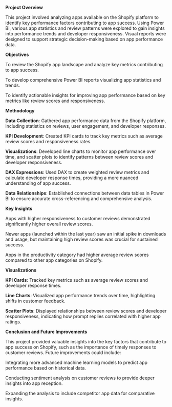 **Project Overview**

This project involved analyzing apps available on the Shopify platform to identify key performance factors contributing to app success. Using Power BI, various app statistics and review patterns were explored to gain insights into performance trends and developer responsiveness. Visual reports were designed to support strategic decision-making based on app performance data.

**Objectives**

To review the Shopify app landscape and analyze key metrics contributing to app success.

To develop comprehensive Power BI reports visualizing app statistics and trends.

To identify actionable insights for improving app performance based on key metrics like review scores and responsiveness.

**Methodology**

**Data Collection**: Gathered app performance data from the Shopify platform, including statistics on reviews, user engagement, and developer responses.

**KPI Development**: Created KPI cards to track key metrics such as average review scores and responsiveness rates.

**Visualizations**: Developed line charts to monitor app performance over time, and scatter plots to identify patterns between review scores and developer responsiveness.

**DAX Expressions**: Used DAX to create weighted review metrics and calculate developer response times, providing a more nuanced understanding of app success.

**Data Relationships**: Established connections between data tables in Power BI to ensure accurate cross-referencing and comprehensive analysis.

**Key Insights**

Apps with higher responsiveness to customer reviews demonstrated significantly higher overall review scores.

Newer apps (launched within the last year) saw an initial spike in downloads and usage, but maintaining high review scores was crucial for sustained success.

Apps in the productivity category had higher average review scores compared to other app categories on Shopify.

**Visualizations**

**KPI Cards**: Tracked key metrics such as average review scores and developer response times.

**Line Charts**: Visualized app performance trends over time, highlighting shifts in customer feedback.

**Scatter Plots**: Displayed relationships between review scores and developer responsiveness, indicating how prompt replies correlated with higher app ratings.


**Conclusion and Future Improvements**

This project provided valuable insights into the key factors that contribute to app success on Shopify, such as the importance of timely responses to customer reviews. Future improvements could include:

Integrating more advanced machine learning models to predict app performance based on historical data.

Conducting sentiment analysis on customer reviews to provide deeper insights into app reception.

Expanding the analysis to include competitor app data for comparative insights.
